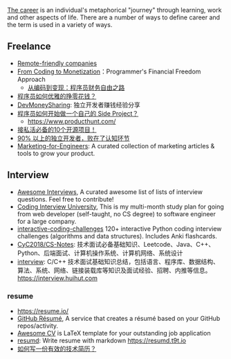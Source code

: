 [The career](https://en.wikipedia.org/wiki/Career) is an individual's metaphorical "journey" through learning, work and other aspects of life. There are a number of ways to define career and the term is used in a variety of ways.



## Freelance
- [Remote-friendly companies](https://github.com/remoteintech/remote-jobs)
- [From Coding to Monetization](https://github.com/floatinghotpot/coding-to-monetization)：Programmer's Financial Freedom Approach
  - [从编码到变现：程序员财务自由之路](https://github.com/yinjimmy/coding-to-monetization)
- [程序员如何优雅的挣零花钱？](https://github.com/easychen/howto-make-more-money)
- [DevMoneySharing](https://github.com/loonggg/DevMoneySharing): 独立开发者赚钱经验分享
- [程序员如何开始做一个自己的 Side Project？](http://blog.parryqiu.com/2018/10/25/side_project_inspiration/)
  - https://www.producthunt.com/
- [接私活必备的10个开源项目！](https://zhuanlan.zhihu.com/p/82124789?utm_source=wechat_session&utm_medium=social&utm_oi=40735038504960)
- [90% 以上的独立开发者，败在了认知环节](https://juejin.im/post/5be0fc31e51d4552d47d1213)
- [Marketing-for-Engineers](https://github.com/LisaDziuba/Marketing-for-Engineers): A curated collection of marketing articles & tools to grow your product.



## Interview
- [Awesome Interviews](https://github.com/MaximAbramchuck/awesome-interview-questions), A curated awesome list of lists of interview questions. Feel free to contribute! 
- [Coding Interview University](https://github.com/jwasham/coding-interview-university), This is my multi-month study plan for going from web developer (self-taught, no CS degree) to software engineer for a large company.
- [interactive-coding-challenges](https://github.com/donnemartin/interactive-coding-challenges) 120+ interactive Python coding interview challenges (algorithms and data structures). Includes Anki flashcards.
- [CyC2018/CS-Notes](https://github.com/CyC2018/CS-Notes): 技术面试必备基础知识、Leetcode、Java、C++、Python、后端面试、计算机操作系统、计算机网络、系统设计
- [interview](https://github.com/huihut/interview): C/C++ 技术面试基础知识总结，包括语言、程序库、数据结构、算法、系统、网络、链接装载库等知识及面试经验、招聘、内推等信息。 https://interview.huihut.com

### resume
- https://resume.io/
- [GitHub Résumé](https://github.com/resume/resume.github.com), A service that creates a résumé based on your GitHub repos/activity.
- [Awesome CV](https://github.com/posquit0/Awesome-CV) is LaTeX template for your outstanding job application
- [resumd](https://github.com/timqian/resumd): Write resume with markdown https://resumd.t9t.io
- [如何写一份有效的技术简历？](http://www.ruanyifeng.com/blog/2020/01/technical-resume.html)
